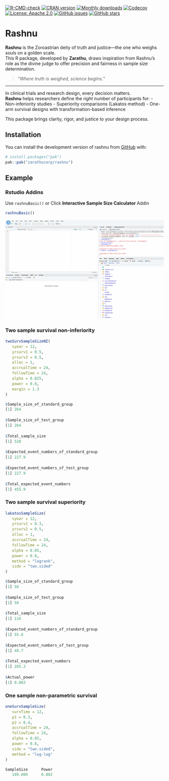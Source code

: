 
<!-- badges: start -->

[![R-CMD-check](https://github.com/zarathucorp/rashnu/actions/workflows/R-CMD-check.yaml/badge.svg)](https://github.com/zarathucorp/rashnu/actions/workflows/R-CMD-check.yaml)
[![CRAN
version](https://www.r-pkg.org/badges/version/rashnu)](https://CRAN.R-project.org/package=rashnu)
[![Monthly
downloads](https://cranlogs.r-pkg.org/badges/monthly/rashnu)](https://cranlogs.r-pkg.org/badges/monthly/rashnu)
[![Codecov](https://codecov.io/gh/zarathucorp/rashnu/branch/main/graph/badge.svg)](https://app.codecov.io/gh/zarathucorp/rashnu)
[![License: Apache
2.0](https://img.shields.io/badge/license-Apache%202.0-brightgreen.svg)](LICENSE)
[![GitHub
issues](https://img.shields.io/github/issues/zarathucorp/rashnu)](https://github.com/zarathucorp/rashnu/issues)
[![GitHub
stars](https://img.shields.io/github/stars/zarathucorp/rashnu?style=social)](https://github.com/zarathucorp/rashnu/stargazers)
<!-- badges: end -->

# Rashnu

**Rashnu** is the Zoroastrian deity of truth and justice—the one who
weighs souls on a golden scale.  
This R package, developed by **Zarathu**, draws inspiration from
Rashnu’s role as the divine judge to offer precision and fairness in
sample size determination.

> *“Where truth is weighed, science begins.”*

------------------------------------------------------------------------

In clinical trials and research design, every decision matters.  
**Rashnu** helps researchers define the *right* number of participants
for: - Non-inferiority studies - Superiority comparisons (Lakatos
method) - One-arm survival designs with transformation-based inference

This package brings clarity, rigor, and justice to your design process.

## Installation

You can install the development version of rashnu from
[GitHub](https://github.com/zarathucorp/rashnu) with:

``` r
# install.packages("pak")
pak::pak("zarathucorp/rashnu")
```

## Example

### Rstudio Addins

Use `rashnuBasic()` or Click **Interactive Sample Size Calculator**
Addin

``` r
rashnuBasic()
```

![](man/figures/addin.gif)

### Two sample survival non-inferiority

``` r
twoSurvSampleSizeNI(
   syear = 12,
   yrsurv1 = 0.5,
   yrsurv2 = 0.5,
   alloc = 1,
   accrualTime = 24,
   followTime = 24,
   alpha = 0.025,
   power = 0.8,
   margin = 1.3
)
```

``` r
$Sample_size_of_standard_group
[1] 264

$Sample_size_of_test_group
[1] 264

$Total_sample_size
[1] 528

$Expected_event_numbers_of_standard_group
[1] 227.9

$Expected_event_numbers_of_test_group
[1] 227.9

$Total_expected_event_numbers
[1] 455.9
```

### Two sample survival superiority

``` r
lakatosSampleSize(
   syear = 12,
   yrsurv1 = 0.3,
   yrsurv2 = 0.5,
   alloc = 1,
   accrualTime = 24,
   followTime = 24,
   alpha = 0.05,
   power = 0.8,
   method = "logrank",
   side = "two.sided"
)
```

``` r
$Sample_size_of_standard_group
[1] 58

$Sample_size_of_test_group
[1] 58

$Total_sample_size
[1] 116

$Expected_event_numbers_of_standard_group
[1] 55.6

$Expected_event_numbers_of_test_group
[1] 49.7

$Total_expected_event_numbers
[1] 105.3

$Actual_power
[1] 0.803
```

### One sample non-parametric survival

``` r
oneSurvSampleSize(
   survTime = 12,
   p1 = 0.3,
   p2 = 0.4,
   accrualTime = 24,
   followTime = 24,
   alpha = 0.05,
   power = 0.8,
   side = "two.sided",
   method = "log-log"
)
```

``` r
SampleSize      Power 
   189.000      0.802 
```
